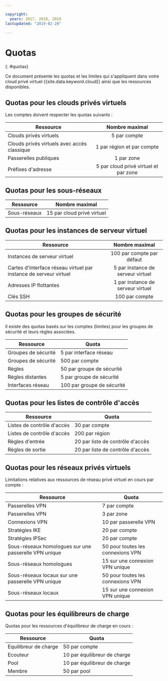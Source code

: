 ```yaml
---

copyright:
  years: 2017, 2018, 2019
lastupdated: "2019-02-20"

---
```

# Quotas
{: #quotas}

Ce document présente les quotas et les limites qui s'appliquent dans votre cloud privé virtuel {{site.data.keyword.cloud}} ainsi que les ressources disponibles. 

## Quotas pour les clouds privés virtuels 

Les comptes doivent respecter les quotas suivants : 

|   Ressource     | Nombre maximal |
| ------- | :------: |
| Clouds privés virtuels | 5 par compte |
| Clouds privés virtuels avec accès classique | 1 par région et par compte |
| Passerelles publiques | 1 par zone |
| Préfixes d'adresse | 5 par cloud privé virtuel et par zone |

## Quotas pour les sous-réseaux 

|   Ressource     | Nombre maximal |
| ------- | :------: |
| Sous-réseaux | 15 par cloud privé virtuel |


## Quotas pour les instances de serveur virtuel 
|   Ressource     | Nombre maximal |
| ------- | :------: |
| Instances de serveur virtuel | 100 par compte par défaut |
| Cartes d'interface réseau virtuel par instance de serveur virtuel | 5 par instance de serveur virtuel |
| Adresses IP flottantes | 1 par instance de serveur virtuel |
| Clés SSH | 100 par compte |


## Quotas pour les groupes de sécurité 

Il existe des quotas basés sur les comptes (limites) pour les groupes de sécurité et leurs règles associées.

|Ressource|Quota|
|--------|-----|
|Groupes de sécurité|5 par interface réseau|
|Groupes de sécurité|500 par compte|
|Règles|50 par groupe de sécurité|
|Règles distantes|5 par groupe de sécurité|
|Interfaces réseau|100 par groupe de sécurité|

## Quotas pour les listes de contrôle d'accès 

|Ressource|Quota|
|--------|-----|
|Listes de contrôle d'accès|30 par compte|
|Listes de contrôle d'accès|200 par région|
|Règles d'entrée|20 par liste de contrôle d'accès|
|Règles de sortie|20 par liste de contrôle d'accès|

## Quotas pour les réseaux privés virtuels 

Limitations relatives aux ressources de réseau privé virtuel en cours par compte : 

|Ressource|Quota|
|--------|-----|
| Passerelles VPN | 7 par compte |
| Passerelles VPN | 3 par zone |
| Connexions VPN | 10 par passerelle VPN |
| Stratégies IKE | 20 par compte |
| Stratégies IPSec | 20 par compte |
| Sous-réseaux homologues sur une passerelle VPN unique | 50 pour toutes les connexions VPN |
| Sous-réseaux homologues | 15 sur une connexion VPN unique |
| Sous-réseaux locaux sur une passerelle VPN unique | 50 pour toutes les connexions VPN |
| Sous-réseaux locaux | 15 sur une connexion VPN unique |


## Quotas pour les équilibreurs de charge 

Quotas pour les ressources d'équilibreur de charge en cours : 

|Ressource|Quota|
|--------|-----|
| Equilibreur de charge | 50 par compte |
| Ecouteur | 10 par équilibreur de charge |
| Pool | 10 par équilibreur de charge |
| Membre | 50 par pool |
